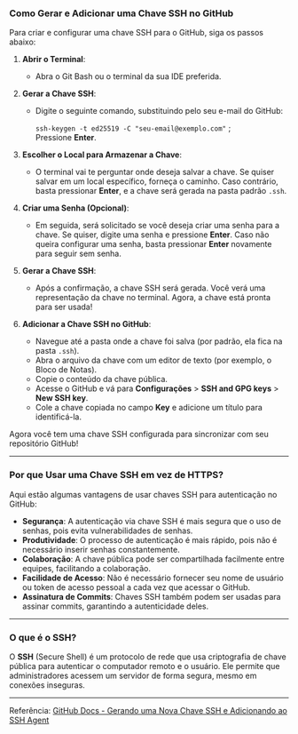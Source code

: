 ### Como Gerar e Adicionar uma Chave SSH no GitHub

Para criar e configurar uma chave SSH para o GitHub, siga os passos abaixo:

1. **Abrir o Terminal**:
    
    - Abra o Git Bash ou o terminal da sua IDE preferida.
2. **Gerar a Chave SSH**:
    
    - Digite o seguinte comando, substituindo pelo seu e-mail do GitHub:
        
	    `ssh-keygen -t ed25519 -C "seu-email@exemplo.com"` ;      
        Pressione **Enter**.
3. **Escolher o Local para Armazenar a Chave**:
    
    - O terminal vai te perguntar onde deseja salvar a chave. Se quiser salvar em um local específico, forneça o caminho. Caso contrário, basta pressionar **Enter**, e a chave será gerada na pasta padrão `.ssh`.
4. **Criar uma Senha (Opcional)**:
    
    - Em seguida, será solicitado se você deseja criar uma senha para a chave. Se quiser, digite uma senha e pressione **Enter**. Caso não queira configurar uma senha, basta pressionar **Enter** novamente para seguir sem senha.
5. **Gerar a Chave SSH**:
    
    - Após a confirmação, a chave SSH será gerada. Você verá uma representação da chave no terminal. Agora, a chave está pronta para ser usada!
6. **Adicionar a Chave SSH no GitHub**:
    
    - Navegue até a pasta onde a chave foi salva (por padrão, ela fica na pasta `.ssh`).
    - Abra o arquivo da chave com um editor de texto (por exemplo, o Bloco de Notas).
    - Copie o conteúdo da chave pública.
    - Acesse o GitHub e vá para **Configurações** > **SSH and GPG keys** > **New SSH key**.
    - Cole a chave copiada no campo **Key** e adicione um título para identificá-la.

Agora você tem uma chave SSH configurada para sincronizar com seu repositório GitHub!
___

### Por que Usar uma Chave SSH em vez de HTTPS?

Aqui estão algumas vantagens de usar chaves SSH para autenticação no GitHub:

- **Segurança**: A autenticação via chave SSH é mais segura que o uso de senhas, pois evita vulnerabilidades de senhas.
- **Produtividade**: O processo de autenticação é mais rápido, pois não é necessário inserir senhas constantemente.
- **Colaboração**: A chave pública pode ser compartilhada facilmente entre equipes, facilitando a colaboração.
- **Facilidade de Acesso**: Não é necessário fornecer seu nome de usuário ou token de acesso pessoal a cada vez que acessar o GitHub.
- **Assinatura de Commits**: Chaves SSH também podem ser usadas para assinar commits, garantindo a autenticidade deles.
___

### O que é o SSH?

O **SSH** (Secure Shell) é um protocolo de rede que usa criptografia de chave pública para autenticar o computador remoto e o usuário. Ele permite que administradores acessem um servidor de forma segura, mesmo em conexões inseguras.

---

Referência: [GitHub Docs - Gerando uma Nova Chave SSH e Adicionando ao SSH Agent](https://docs.github.com/pt/authentication/connecting-to-github-with-ssh/generating-a-new-ssh-key-and-adding-it-to-the-ssh-agent)